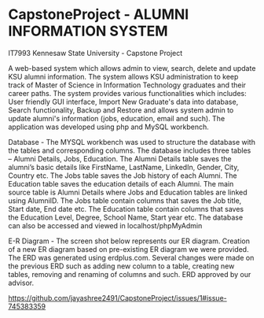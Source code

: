 # CapstoneProject - ALUMNI INFORMATION SYSTEM
IT7993 Kennesaw State University - Capstone Project

A web-based system which allows admin to view, search, delete and update KSU alumni information. The system allows KSU administration to keep track of Master of Science in Information Technology graduates and their career paths. The system provides various functionalities which includes: User friendly GUI interface, Import New Graduate's data into database, Search functionality, Backup and Restore and allows system admin to update alumni's information (jobs, education, email and such). The application was developed using php and MySQL workbench. 

Database -
The MYSQL workbench was used to structure the database with the tables and corresponding columns. The database includes three tables – Alumni Details, Jobs, Education. The Alumni Details table saves the alumni’s basic details like FirstName, LastName, LinkedIn, Gender, City, Country etc. The Jobs table saves the Job history of each Alumni. The Education table saves the education details of each Alumni. The main source table is Alumni Details where Jobs and Education tables are linked using AlumniID. The Jobs table contain columns that saves the Job title, Start date, End date etc. The Education table contain columns that saves the Education Level, Degree, School Name, Start year etc. The database can also be accessed and viewed in localhost/phpMyAdmin 

E-R Diagram -
The screen shot below represents our ER diagram. Creation of a new ER diagram based on pre-existing ER diagram we were provided. The ERD was generated using erdplus.com. Several changes were made on the previous ERD such as adding new column to a table, creating new tables, removing and renaming of columns and such. ERD approved by our advisor.

https://github.com/jayashree2491/CapstoneProject/issues/1#issue-745383359


